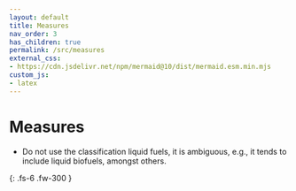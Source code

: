 ```yaml
---
layout: default
title: Measures
nav_order: 3
has_children: true
permalink: /src/measures
external_css:
- https://cdn.jsdelivr.net/npm/mermaid@10/dist/mermaid.esm.min.mjs
custom_js:
- latex
---
```


# Measures

* Do not use the classification liquid fuels, it is ambiguous, e.g., it tends to include liquid biofuels, amongst others.



{: .fs-6 .fw-300 }

<br>
<br>
<br>
<br>

